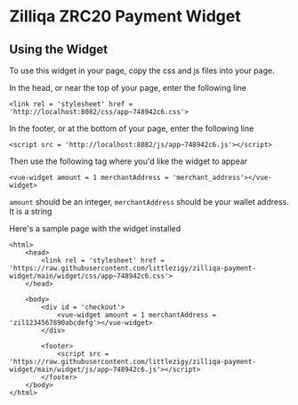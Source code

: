 # Zilliqa ZRC20 Payment Widget

## Using the Widget
To use this widget in your page, copy the css and js files into your page.

In the head, or near the top of your page, enter the following line
```
<link rel = 'stylesheet' href = 'http://localhost:8082/css/app~748942c6.css'>
```

In the footer, or at the bottom of your page, enter the following line
```
<script src = 'http://localhost:8082/js/app~748942c6.js'></script>
```

Then use the following tag where you'd like the widget to appear
```
<vue-widget amount = 1 merchantAddress = 'merchant_address'></vue-widget>
```

`amount` should be an integer,
`merchantAddress` should be your wallet address. It is a string

Here's a sample page with the widget installed

```
<html>
    <head>
        <link rel = 'stylesheet' href = 'https://raw.githubusercontent.com/littlezigy/zilliqa-payment-widget/main/widget/css/app~748942c6.css'>
    </head>

    <body>
        <div id = 'checkout'>
            <vue-widget amount = 1 merchantAddress = 'zil1234567890abcdefg'></vue-widget>
        </div>

        <footer>
            <script src = 'https://raw.githubusercontent.com/littlezigy/zilliqa-payment-widget/main/widget/js/app~748942c6.js'></script>
        </footer>
    </body>
</html>
```
